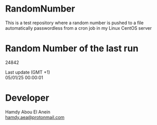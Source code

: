 # RandomNumber    
This is a test repository where a random number is pushed to a file automatically passwordless from a cron job in my Linux CentOS server    
# Random Number of the last run   
24842
      
Last update (GMT +1)    
05/01/25 00:00:01
# Developer    
Hamdy Abou El Anein   
hamdy.aea@protonmail.com
